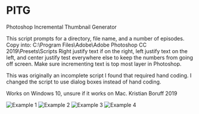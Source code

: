 # PITG
Photoshop Incremental Thumbnail Generator

This script prompts for a directory, file name, and a number of episodes.
Copy into:
C:\Program Files\Adobe\Adobe Photoshop CC 2019\Presets\Scripts
Right justify text if on the right, left justify text on the left, and center justify test everywhere else to keep the numbers from going off screen.
Make sure incrementing text is top most layer in Photoshop.

This was originally an incomplete script I found that required hand coding. I changed the script to use dialog boxes instead of hand coding.

Works on Windows 10, unsure if it works on Mac.
Kristian Boruff 2019


![Example 1](https://raw.githubusercontent.com/kboruff/PITG/master/GameTitle_1.jpg)
![Example 2](https://raw.githubusercontent.com/kboruff/PITG/master/GameTitle_257.jpg)
![Example 3](https://raw.githubusercontent.com/kboruff/PITG/master/GameTitle_501.jpg)
![Example 4](https://raw.githubusercontent.com/kboruff/PITG/master/GameTitle_1000.jpg)


